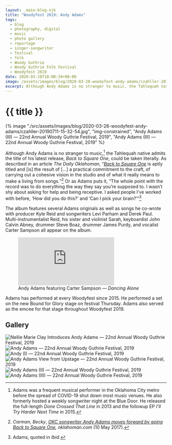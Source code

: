```yaml
---
layout: _main-blog.njk
title: "Woodyfest 2019: Andy Adams"
tags: 
  - blog
  - photography, digital
  - music
  - photo gallery
  - reportage
  - singer-songwriter
  - festival
  - folk
  - Woody Guthrie
  - Woody Guthrie Folk Festival
  - Woodyfest 2019
date: 2020-03-28T10:00:34+00:00
image: /assets/images/blog/2020-03-28-woodyfest-andy-adams/czahller-20190711-15-32-54.jpg
excerpt: Although Andy Adams is no stranger to music, the Tahlequah native admits the title of his latest release, <cite>Back to Square One</cite>, could be taken literally.
---
```

<!-- markdownlint-disable MD025 -->
# {{ title }}

<!-- markdownlint-enable MD025 --><mpb-dialog-img>

{% image "./src/assets/images/blog/2020-03-28-woodyfest-andy-adams/czahller-20190711-15-32-54.jpg", "img-constrained", "Andy Adams (III) — 22nd Annual Woody Guthrie Festival, 2019", "Andy Adams (III) — 22nd Annual Woody Guthrie Festival, 2019" %}</mpb-dialog-img>

Although <span class="h-card p-name">Andy Adams</span> is no stranger to music,[^1] the Tahlequah native admits the title of his latest release, <cite>Back to Square One</cite>, could be taken literally. As described in an article <cite><span class="h-card p-organization">The Daily Oklahoman</span></cite>, <q><cite><a href="https://geo.music.apple.com/us/album/back-to-square-one/1293624745?mt=1&app=music&at=10ldhk" target="_blank" rel="external noopener">Back to Square One</a></cite> is aptly titled and [is] the result of [&hellip;] a practical commitment to the craft, of carrying out a cohesive vision in the studio and of what it really means to make a living from songs.</q>[^2] Or as Adams puts it, <q>The whole point with the record was to do everything the way they say you’re supposed to. I wasn’t shy about asking for help and being receptive. I asked people I’ve worked with before, <q>How did you do this?</q> and <q>Can I pick your brain?</q></q>[^3]

[^1]: Adams was a frequent musical performer in the Oklahoma City metro before the spread of COVID-19 shut down most music venues. He also formerly hosted a weekly songwriter night at the Blue Door. He released the full-length <cite>Done Crossed That Line</cite> in <time datetime="2013">2013</time> and the followup EP <cite>I’ll Try Harder Next Time</cite> in <time datetime="2015">2015</time>.

[^2]: <cite class="h-card p-name full-citation">Carman, Becky</cite>, <cite class="short-work"><a href="https://oklahoman.com/article/5571155/okc-songwriter-andy-adams-moves-forward-by-going-back-to-square-one" target="_blank" rel="external noopener noreferrer">OKC songwriter Andy Adams moves forward by going Back to Square One</a>,</cite> <cite>oklahoman.com</cite> (<time datetime="2017-05-10T05:00-5:00">10 May 2017</time>).

[^3]: Adams, quoted in <cite>Ibid.</cite>

The album features several Adams originals as well as songs he co-wrote with producer <span class="h-card p-name">Kyle Reid</span> and songwriters  <span class="h-card p-name">Levi Parham</span> and  <span class="h-card p-name">Derek Paul</span>. Multi-instrumentalist Reid, his sister and violinist <span class="h-card p-name p-given-name">Sarah</span>, keyboardist <span class="h-card p-name">John Calvin Abney</span>, drummer <span class="h-card p-name">Steve Boaz</span>, drummer <span class="h-card p-name">James Purdy</span>, and vocalist  <span class="h-card p-name">Carter Sampson</span> all appear on the album.

<figure>
  <stack-l>
    <iframe class="aspect aspect-16x9" src="https://www.youtube.com/embed/8pbP3CyhsSM?si=Icg7F72u-tO7aLBn" title="YouTube video player" frameborder="0" allow="accelerometer; autoplay; clipboard-write; encrypted-media; gyroscope; picture-in-picture; web-share" referrerpolicy="strict-origin-when-cross-origin" allowfullscreen></iframe>
    <figcaption>Andy Adams featuring Carter Sampson — <cite class="short-work">Dancing Alone</cite></figcaption>
  </stack-l>
</figure>

Adams has performed at every Woodyfest since <time datetime="2015-07">2015</time>. He performed a set on the new Bound for Glory stage on festival <time datetime="2019-07-11T15:30-5:00">Thursday</time>. Adams also served as the emcee for that stage throughout Woodyfest <time datetime="2019-07">2019</time>.

## Gallery

<mpb-dialog-gallery hint rel cols="8">
  
  ![Nellie Marie Clay Introduces Andy Adams — 22nd Annual Woody Guthrie Festival, 2019](/assets/images/blog/2020-03-28-woodyfest-andy-adams/czahller-20190711-15-27-25.jpg)
  ![Andy Adams — 22nd Annual Woody Guthrie Festival, 2019](/assets/images/blog/2020-03-28-woodyfest-andy-adams/czahller-20190711-15-28-04.jpg)
  ![Andy (I) — 22nd Annual Woody Guthrie Festival, 2019](/assets/images/blog/2020-03-28-woodyfest-andy-adams/czahller-20190711-15-28-55.jpg)
  ![Andy Adams View from Upstage — 22nd Annual Woody Guthrie Festival, 2019](/assets/images/blog/2020-03-28-woodyfest-andy-adams/czahller-20190711-15-29-26.jpg)
  ![Andy Adams (II) — 22nd Annual Woody Guthrie Festival, 2019](/assets/images/blog/2020-03-28-woodyfest-andy-adams/czahller-20190711-15-32-24.jpg)
  ![Andy Adams (III) — 22nd Annual Woody Guthrie Festival, 2019](/assets/images/blog/2020-03-28-woodyfest-andy-adams/czahller-20190711-15-32-54.jpg)
</mpb-dialog-gallery>
